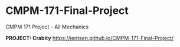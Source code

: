 # CMPM-171-Final-Project
 CMPM 171 Project - All Mechanics

**PROJECT: Crabity**
https://jentsen.github.io/CMPM-171-Final-Project/
